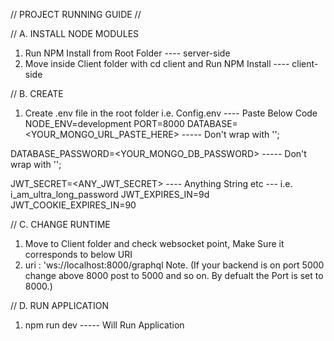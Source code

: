 // PROJECT RUNNING GUIDE //

// A. INSTALL NODE MODULES

1. Run NPM Install from Root Folder  ---- server-side
2. Move inside Client folder with cd client and Run NPM Install ---- client-side




// B. CREATE 

1. Create .env file in the root folder i.e. Config.env ---- Paste Below Code
NODE_ENV=development
PORT=8000
DATABASE=<YOUR_MONGO_URL_PASTE_HERE>  ----- Don't wrap with '';

DATABASE_PASSWORD=<YOUR_MONGO_DB_PASSWORD> ----- Don't wrap with '';

JWT_SECRET=<ANY_JWT_SECRET> ---- Anything String etc --- i.e. i_am_ultra_long_password 
JWT_EXPIRES_IN=9d
JWT_COOKIE_EXPIRES_IN=90




// C. CHANGE RUNTIME

1. Move to Client folder and check websocket point, Make Sure it corresponds to below URI
2. uri : 'ws://localhost:8000/graphql 
Note. (If your backend is on port 5000 change above 8000 post to 5000 and so on. By defualt the Port is set to 8000.)




// D. RUN APPLICATION
1. npm run dev -----  Will Run Application


